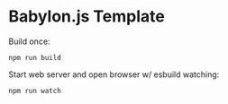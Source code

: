 
# Babylon.js Template

Build once:

```
npm run build
```

Start web server and open browser w/ esbuild watching:
```
npm run watch
```


